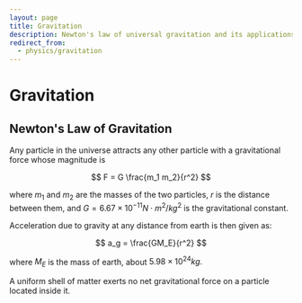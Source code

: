 ```yaml
---
layout: page
title: Gravitation
description: Newton's law of universal gravitation and its applications, including inverse square force relationships and gravitational field calculations.
redirect_from:
  - physics/gravitation
---
```


# Gravitation

## Newton's Law of Gravitation

Any particle in the universe attracts any other particle with a gravitational force whose magnitude is

$$ F = G \frac{m_1 m_2}{r^2} $$

where $m_1$ and $m_2$ are the masses of the two particles, $r$ is the distance between them, and $G = 6.67 \times 10^{-11} N \cdot m^2/kg^2$ is the gravitational constant.


Acceleration due to gravity at any distance from earth is then given as:

$$ a_g = \frac{GM_E}{r^2} $$

where $M_E$ is the mass of earth, about $5.98 \times 10^{24} kg.$


A uniform shell of matter exerts no net gravitational force on a particle located inside it.
